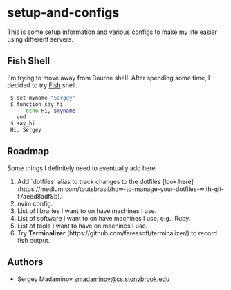 # setup-and-configs
This is some setup information and various configs to make my life easier using different servers.

Fish Shell
-------

I'm trying to move away from Bourne shell. After spending some time, I decided to try [Fish](https://fishshell.com/) shell.

```bash
 $ set myname "Sergey"
 $ function say_hi
      echo Hi, $myname
   end
 $ say_hi
 Hi, Sergey
```

Roadmap
-------

Some things I definitely need to eventually add here

<ol>
<li>Add `dotfiles` alias to track changes to the dotfiles [look here](https://medium.com/toutsbrasil/how-to-manage-your-dotfiles-with-git-f7aeed8adf8b).</li>
<li>nvim config.</li>
<li>List of libraries I want to on have machines I use.</li>
<li>List of software I want to on have machines I use, e.g., Ruby.</li>
<li>List of tools I want to have on machines I use.</li>
<li>Try <b>Terminalizer</b> (https://github.com/faressoft/terminalizer/) to record fish output.</li>
</ol>


Authors
-------
- Sergey Madaminov <smadaminov@cs.stonybrook.edu>
